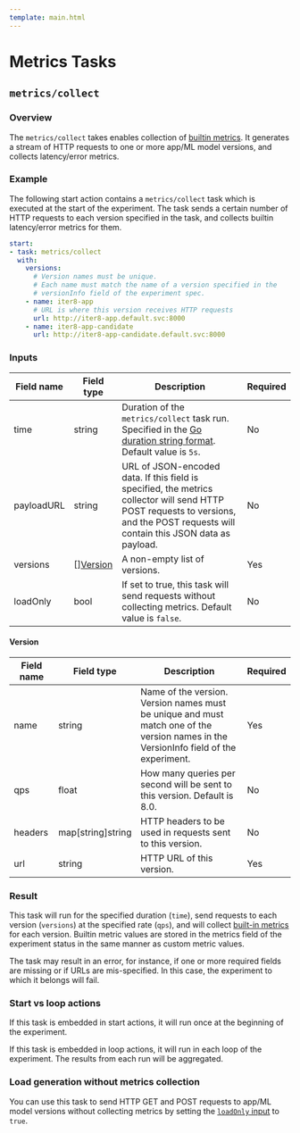 ```yaml
---
template: main.html
---
```


# Metrics Tasks

## `metrics/collect`

### Overview

The `metrics/collect` takes enables collection of [builtin metrics](). It generates a stream of HTTP requests to one or more app/ML model versions, and collects latency/error metrics.

### Example

The following start action contains a `metrics/collect` task which is executed at the start of the experiment. The task sends a certain number of HTTP requests to each version specified in the task, and collects builtin latency/error metrics for them.

```yaml
start:
- task: metrics/collect
  with:
    versions:
      # Version names must be unique. 
      # Each name must match the name of a version specified in the
      # versionInfo field of the experiment spec.
    - name: iter8-app
      # URL is where this version receives HTTP requests
      url: http://iter8-app.default.svc:8000
    - name: iter8-app-candidate
      url: http://iter8-app-candidate.default.svc:8000
```

### Inputs

<!-- const (
	// CollectTaskName is the name of the task this file implements
	CollectTaskName string = "collect"

	// DefaultQPS is the default value of QPS (queries per sec) in collect task inputs
	DefaultQPS float32 = 8

	// DefaultTime is the default value of time (duration of queries) in collect task inputs
	DefaultTime string = "5s"
)

// Version contains header and url information needed to send requests to each version.
type Version struct {
	// name of the version
	// version names must be unique and must match one of the version names in the
	// VersionInfo field of the experiment
	Name string `json:"name" yaml:"name"`
	// how many queries per second will be sent to this version; optional; default 8
	QPS *float32 `json:"qps,omitempty" yaml:"qps,omitempty"`
	// HTTP headers to use in the query for this version; optional
	Headers map[string]string `json:"headers,omitempty" yaml:"headers,omitempty"`
	// URL to use for querying this version
	URL string `json:"url" yaml:"url"`
}

// CollectInputs contain the inputs to the metrics collection task to be executed.
type CollectInputs struct {
	// how long to run the metrics collector; optional; default 5s
	Time *string `json:"time,omitempty" yaml:"time,omitempty"`
	// list of versions
	Versions []Version `json:"versions" yaml:"versions"`
	// URL of the JSON file to send during the query; optional
	PayloadURL *string `json:"payloadURL,omitempty" yaml:"payloadURL,omitempty"`
	// if LoadOnly is set to true, this task will send requests without collecting metrics; optional
	LoadOnly *bool `json:"loadOnly,omitempty" yaml:"loadOnly,omitempty"`	
} -->

| Field name | Field type | Description | Required |
| ----- | ---- | ----------- | -------- |
| time | string | Duration of the `metrics/collect` task run. Specified in the [Go duration string format](https://golang.org/pkg/time/#ParseDuration). Default value is `5s`. | No |
| payloadURL | string | URL of JSON-encoded data. If this field is specified, the metrics collector will send HTTP POST requests to versions, and the POST requests will contain this JSON data as payload. | No |
| versions | [][Version](#version) | A non-empty list of versions. | Yes |
| loadOnly | bool | If set to true, this task will send requests without collecting metrics. Default value is `false`. | No |

#### Version
| Field name | Field type | Description | Required |
| ----- | ---- | ----------- | -------- |
| name | string | Name of the version. Version names must be unique and must match one of the version names in the VersionInfo field of the experiment. | Yes |
| qps | float | How many queries per second will be sent to this version. Default is 8.0. | No |
| headers | map[string]string | HTTP headers to be used in requests sent to this version. | No |
| url | string | HTTP URL of this version. | Yes |


### Result

This task will run for the specified duration (`time`), send requests to each version (`versions`) at the specified rate (`qps`), and will collect [built-in metrics]() for each version. Builtin metric values are stored in the metrics field of the experiment status in the same manner as custom metric values.

The task may result in an error, for instance, if one or more required fields are missing or if URLs are mis-specified. In this case, the experiment to which it belongs will fail.

### Start vs loop actions
If this task is embedded in start actions, it will run once at the beginning of the experiment.

If this task is embedded in loop actions, it will run in each loop of the experiment. The results from each run will be aggregated.

### Load generation without metrics collection
You can use this task to send HTTP GET and POST requests to app/ML model versions without collecting metrics by setting the [`loadOnly` input](#inputs) to `true`.
